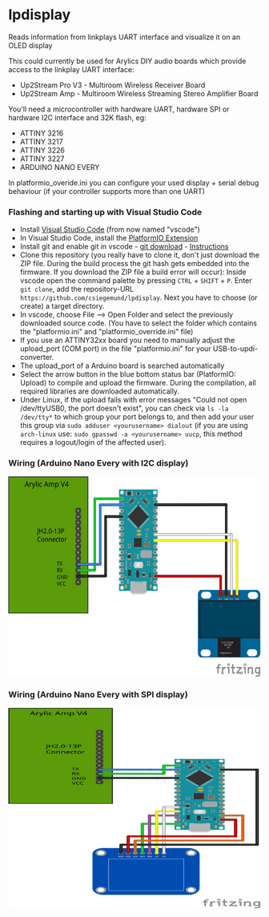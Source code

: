 # lpdisplay

Reads information from linkplays UART interface and visualize it on an OLED display

This could currently be used for Arylics DIY audio boards which provide access to the linkplay UART interface:
- Up2Stream Pro V3 - Multiroom Wireless Receiver Board
- Up2Stream Amp - Multiroom Wireless Streaming Stereo Amplifier Board

You'll need a microcontroller with hardware UART, hardware SPI or hardware I2C interface and 32K flash, eg:
- ATTINY 3216
- ATTINY 3217
- ATTINY 3226
- ATTINY 3227
- ARDUINO NANO EVERY

In platformio_overide.ini you can configure your used display + serial debug behaviour (if your controller supports more than one UART)

### Flashing and starting up with Visual Studio Code
* Install [Visual Studio Code](https://code.visualstudio.com/download) (from now named "vscode")
* In Visual Studio Code, install the [PlatformIO Extension](https://marketplace.visualstudio.com/items?itemName=platformio.platformio-ide)
* Install git and enable git in vscode - [git download](https://git-scm.com/downloads/) - [Instructions](https://www.jcchouinard.com/install-git-in-vscode/)
* Clone this repository (you really have to clone it, don't just download the ZIP file. During the build process the git hash gets embedded into the firmware. If you download the ZIP file a build error will occur): Inside vscode open the command palette by pressing `CTRL` + `SHIFT` + `P`. Enter `git clone`, add the repository-URL `https://github.com/csiegemund/lpdisplay`. Next you have to choose (or create) a target directory.
* In vscode, choose File --> Open Folder and select the previously downloaded source code. (You have to select the folder which contains the "platformio.ini" and "platformio_override.ini" file)
* If you use an ATTINY32xx board you need to manually adjust the upload_port (COM port) in the file "platformio.ini" for your USB-to-updi-converter. 
* The upload_port of a Arduino board is searched automatically
* Select the arrow button in the blue bottom status bar (PlatformIO: Upload) to compile and upload the firmware. During the compilation, all required libraries are downloaded automatically.
* Under Linux, if the upload fails with error messages "Could not open /dev/ttyUSB0, the port doesn't exist", you can check via ```ls -la /dev/tty*``` to which group your port belongs to, and then add your user this group via ```sudo adduser <yourusername> dialout``` (if you are using ```arch-linux``` use: ```sudo gpasswd -a <yourusername> uucp```, this method requires a logout/login of the affected user).

### Wiring (Arduino Nano Every with I2C display)
<img src="https://github.com/csiegemund/lpdisplay/blob/master/docs/Wiring%20I2C_Steckplatine.svg" alt="Arduino Nano Every with I2C display" width="600" height="400">

### Wiring (Arduino Nano Every with SPI display)
<img src="https://github.com/csiegemund/lpdisplay/blob/master/docs/Wiring%20SPI_Steckplatine.svg" alt="Arduino Nano Every with SPI display" width="600" height="400">